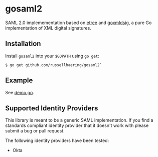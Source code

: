 # gosaml2

SAML 2.0 implemementation based on [etree](https://github.com/beevik/etree)
and [goxmldsig](https://github.com/russellhaering/goxmldsig), a pure Go
implementation of XML digital signatures.

## Installation

Install `gosaml2` into your `$GOPATH` using `go get`:

```
$ go get github.com/russellhaering/gosaml2`
```

## Example

See [demo.go](s2example/demo.go).

## Supported Identity Providers

This library is meant to be a generic SAML implementation. If you find a
standards compliant identity provider that it doesn't work with please
submit a bug or pull request.

The following identity providers have been tested:

* Okta